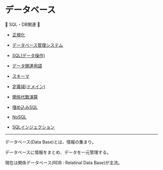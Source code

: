 # データベース

:dog: SQL・DB関連 :dog:

- [正規化](normalization.md)
- [データベース管理システム](dbms.md)
- [SQL(データ操作)](sql.md)


- [データ関連用語](data.md)
- [スキーマ](schema.md)
- [定義域(ドメイン)](domain.md)
- [関係代数演算](relational_algebra_operations.md)
- [埋め込みSQL](embedded_sql.md)
- [NoSQL](no_sql.md)
- [SQLインジェクション](injection.md)

---

データベース(Data Base)とは、情報の集まり。

データベースに情報をまとめ、データを一元管理する。

現在は関係データベース(RDB : Relatinal Data Base)が主流。

